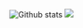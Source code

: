 ![Github stats](https://github-readme-stats.vercel.app/api?username=ayushambar&count_private=true&theme=radical&show_icons=true&card_width=15)
<img src="https://github-readme-stats.vercel.app/api/top-langs/?username=ayushambar&theme=radical&layout=compact" />

